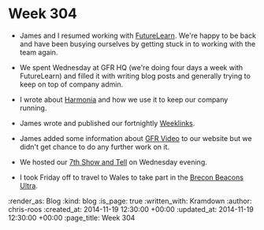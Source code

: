 Week 304
========

* James and I resumed working with [FutureLearn][]. We're happy to be back and have been busying ourselves by getting stuck in to working with the team again.

* We spent Wednesday at GFR HQ (we're doing four days a week with FutureLearn) and filled it with writing blog posts and generally trying to keep on top of company admin.

* I wrote about [Harmonia][] and how we use it to keep our company running.

* James wrote and published our fortnightly [Weeklinks][].

* James added some information about [GFR Video][] to our website but we didn't get chance to do any further work on it.

* We hosted our [7th Show and Tell][] on Wednesday evening.

* I took Friday off to travel to Wales to take part in the [Brecon Beacons Ultra][].

[7th Show and Tell]: /show-and-tell-7
[Brecon Beacons Ultra]: http://www.beaconsultra.com/
[FutureLearn]: https://www.futurelearn.com/
[GFR Video]: /gfr-video
[Harmonia]: /what-do-we-use-harmonia-for
[Weeklinks]: /week-304-links

:render_as: Blog
:kind: blog
:is_page: true
:written_with: Kramdown
:author: chris-roos
:created_at: 2014-11-19 12:30:00 +00:00
:updated_at: 2014-11-19 12:30:00 +00:00
:page_title: Week 304
